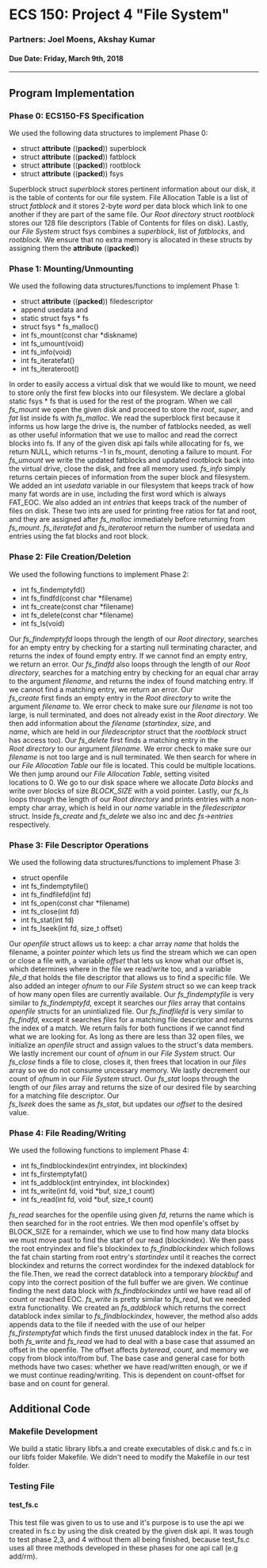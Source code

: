 # ECS 150: Project 4 "File System"
### Partners: Joel Moens, Akshay Kumar
#### Due Date: Friday, March 9th, 2018

-------------------------------------------------------------------------------

## Program Implementation
### Phase 0: ECS150-FS Specification
We used the following data structures to implement Phase 0:

* struct __attribute__ ((__packed__)) superblock
* struct __attribute__ ((__packed__)) fatblock
* struct __attribute__ ((__packed__)) rootblock
* struct __attribute__ ((__packed__)) fsys

Superblock struct *superblock* stores pertinent information about our disk, it
is the table of contents for our file system. File Allocation Table is a
list of struct *fatblock* and it stores 2-byte *word* per data block which link
to one another if they are part of the same file. Our *Root directory* struct 
*rootblock* stores our 128 file descriptors (Table of Contents for files on
disk). Lastly, our *File System* struct fsys combines a *superblock*, list of
*fatblocks*, and *rootblock*. We ensure that no extra memory is allocated in
these structs by assigning them the __attribute__ ((__packed__)) 

### Phase 1: Mounting/Unmounting
We used the following data structures/functions to implement Phase 1:

* struct __attribute__ ((__packed__)) filedescriptor
* append usedata and 
* static struct fsys \* fs
* struct fsys \* fs_malloc()
* int fs_mount(const char \*diskname)
* int fs_umount(void)
* int fs_info(void)
* int fs_iteratefat()
* int fs_iterateroot()

In order to easily access a virtual disk that we would like to mount, we need 
to store only the first few blocks into our filesystem. We declare a global 
static fsys * fs that is used for the rest of the program. When we call 
*fs_mount* we open the given disk and proceed to store the *root*, *super*, and
*fat* list inside fs with *fs_malloc*. We read the superblock first because it
informs us how large the drive is, the number of fatblocks needed, as well as
other useful information that we use to malloc and read the correct blocks 
into fs. If any of the given disk api fails while allocating for fs, we return 
NULL, which returns -1 in fs_mount, denoting a failure to mount. For
*fs_umount* we write the updated fatblocks and updated rootblock back into
the virtual drive, close the disk, and free all memory used. *fs_info* simply 
returns certain pieces of information from the super block and filesystem.
We added an int *usedata* variable in our filesystem that keeps track of how
many fat words are in use, including the first word which is always FAT_EOC.
We also added an int *entries* that keeps track of the number of files on disk.
These two ints are used for printing free ratios for fat and root, and they 
are assigned after *fs_malloc* immediately before returning from *fs_mount*.
*fs_iteratefat* and *fs_iterateroot* return the number of usedata and entries
using the fat blocks and root block.



### Phase 2: File Creation/Deletion
We used the following functions to implement Phase 2:

* int fs_findemptyfd()
* int fs_findfd(const char \*filename)
* int fs_create(const char \*filename)
* int fs_delete(const char \*filename)
* int fs_ls(void)

Our *fs_findemptyfd* loops through the length of our *Root directory*, 
searches for an empty entry by checking for a starting null terminating 
character, and returns the index of found empty entry. If we cannot find an 
empty entry, we return an error. Our *fs_findfd* also loops through the 
length of our *Root directory*, searches for a matching entry by checking for 
an equal char array to the argument *filename*, and returns the index of found
matching entry. If we cannot find a matching entry, we return an error. Our    
*fs_create* first finds an empty entry in the *Root directory* to write the 
argument *filename* to. We error check to make sure our *filename* is not too 
large, is null terminated, and does not already exist in the *Root directory*. 
We then add information about the *filename* (*startindex*, *size*, and        
*name*, which are held in our *filedescriptor* struct that the *rootblock* 
struct has access too). Our *fs_delete* first finds a matching entry in the    
*Root directory* to our argument *filename*. We error check to make sure our 
*filename* is not too large and is null terminated. We then search for where 
in our *File Allocation Table* our file is located. This could be multiple 
locations. We then jump around our *File Allocation Table*, setting visited  
locations to 0. We go to our disk space where we allocate *Data blocks* and 
write over blocks of size *BLOCK_SIZE* with a void pointer. Lastly, our *fs_ls*
loops through the length of our *Root directory* and prints entries with a 
non-empty char array, which is held in our *name* variable in the
*filedescriptor* struct. Inside *fs_create* and *fs_delete* we also inc and dec
*fs->entries* respectively.

### Phase 3: File Descriptor Operations
We used the following data structures/functions to implement Phase 3:

* struct openfile
* int fs_findemptyfile()
* int fs_findfilefd(int fd)
* int fs_open(const char \*filename)
* int fs_close(int fd)
* int fs_stat(int fd)
* int fs_lseek(int fd, size_t offset)

Our *openfile* struct allows us to keep: a char array *name* that holds the 
filename, a pointer *pointer* which lets us find the stream which we can open 
or close a file with, a variable *offset* that lets us know what our offset 
is, which determines where in the file we read/write too, and a variable       
*file_d* that holds the file descriptor that allows us to find a specific file.
We also added an integer *ofnum* to our *File System* struct so we can keep 
track of how many open files are currently available. Our *fs_findemptyfile* 
is very similar to *fs_findemptyfd*, except it searches our *files* array that
contains *openfile* structs for an unintialized file. Our *fs_findfilefd* is 
very similar to *fs_findfd*, except it searches *files* for a matching file 
descriptor and returns the index of a match. We return fails for both 
functions if we cannot find what we are looking for. As long as there are less 
than 32 open files, we initialize an *openfile* struct and assign values to 
the struct's data members. We lastly increment our count of *ofnum* in our 
*File System* struct. Our *fs_close* finds a file to close, closes it, then 
frees that location in our *files* array so we do not consume uncessary 
memory. We lastly decrement our count of *ofnum* in our *File System* struct. 
Our *fs_stat* loops through the length of our *files* array and returns the 
size of our desired file by searching for a matching file descriptor. Our      
*fs_lseek* does the same as *fs_stat*, but updates our *offset* to the desired 
value.

### Phase 4: File Reading/Writing
We used the following functions to implement Phase 4:

* int fs_findblockindex(int entryindex, int blockindex)
* int fs_firstemptyfat()
* int fs_addblock(int entryindex, int blockindex)
* int fs_write(int fd, void \*buf, size_t count)
* int fs_read(int fd, void \*buf, size_t count)

*fs_read* searches for the openfile using given *fd*, returns the name which 
is then searched for in the root entries. We then mod openfile's offset by 
BLOCK_SIZE for a remainder, which we use to find how many data blocks we must
move past to find the start of our read (blockindex). We then pass the root 
entryindex and file's blockindex to *fs_findblockindex* which follows the fat
chain starting from root entry's *startindex* until it reaches the correct
blockindex and returns the correct wordindex for the indexed datablock for the 
file.Then, we read the correct datablock into a temporary *blockbuf* and copy
into the correct position of the full buffer we are given. We continue finding
the next data block with *fs_findblockindex* until we have read all of count or reached EOC.
*fs_write* is pretty similar to *fs_read*, but we needed extra functionality.
We created an *fs_addblock* which returns the correct datablock index similar
to *fs_findblockindex*, however, the method also adds appends data to the file
if needed with the use of our helper *fs_firstemptyfat* which finds the first
unused datablock index in the fat. For both *fs_write* and *fs_read* we had
to deal with a base case that assumed an offset in the openfile. The offset
affects *byteread*, *count*, and memory we copy from block into/from buf. 
The base case and general case for both methods have two cases: whether we
have read/written enough, or we if we must continue reading/writing. This 
is dependent on count-offset for base and on count for general.

## Additional Code
### Makefile Development
We build a static library libfs.a and create executables of disk.c and fs.c in 
our libfs folder Makefile. We didn't need to modify the Makefile in our test 
folder.

### Testing File
#### test_fs.c

This test file was given to us to use and it's purpose is to use the api we 
created in fs.c by using the disk created by the given disk api. It was tough
to test phase 2,3, and 4 without them all being finished, because test_fs.c 
uses all three methods developed in these phases for one api call (e.g add/rm).